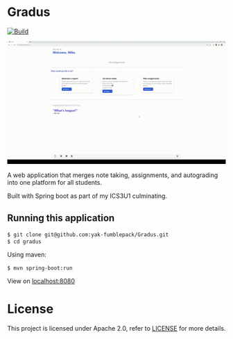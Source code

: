 # Gradus

[![Build](https://github.com/yak-fumblepack/Gradus/actions/workflows/build.yml/badge.svg)](https://github.com/yak-fumblepack/Gradus/actions/workflows/build.yml)

![](gradus.gif)

A web application that merges note taking, assignments, and autograding into one platform for all students. 

Built with Spring boot as part of my ICS3U1 culminating.

## Running this application

```shell
$ git clone git@github.com:yak-fumblepack/Gradus.git
$ cd gradus
```

Using maven:

```shell
$ mvn spring-boot:run
```

View on [localhost:8080](http://localhost:8080)

# License

This project is licensed under Apache 2.0, refer to [LICENSE](LICENSE) for more details.